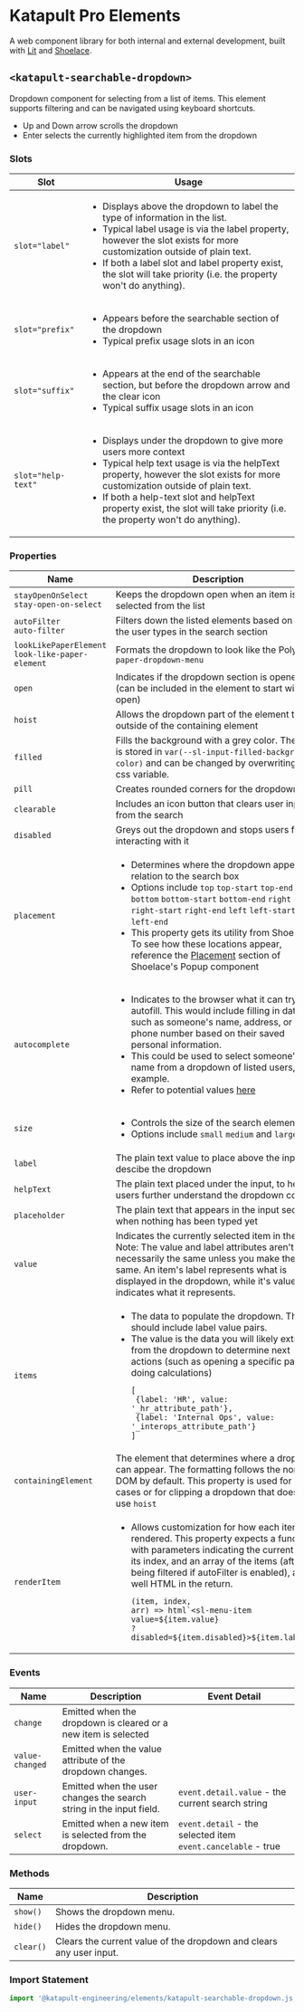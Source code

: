 # Katapult Pro Elements
A web component library for both internal and external development, built with [Lit](https://lit.dev/docs/) and [Shoelace](https://shoelace.style/).

## `<katapult-searchable-dropdown>`
Dropdown component for selecting from a list of items. This element supports filtering and can be navigated using keyboard shortcuts.
- Up and Down arrow scrolls the dropdown
- Enter selects the currently highlighted item from the dropdown

### Slots

| Slot | Usage |
| -------- | ------- |
| `slot="label"`  | <ul><li>Displays above the dropdown to label the type of information in the list.</li><li>Typical label usage is via the label property, however the slot exists for more customization outside of plain text.</li><li>If both a label slot and label property exist, the slot will take priority (i.e. the property won't do anything).</li></ul> |
| `slot="prefix"` | <ul><li>Appears before the searchable section of the dropdown</li><li>Typical prefix usage slots in an icon</li></ul> |
| `slot="suffix"` | <ul><li>Appears at the end of the searchable section, but before the dropdown arrow and the clear icon</li><li>Typical suffix usage slots in an icon</li></ul> |
| `slot="help-text"` | <ul><li>Displays under the dropdown to give more users more context</li><li>Typical help text usage is via the helpText property, however the slot exists for more customization outside of plain text.</li><li>If both a help-text slot and helpText property exist, the slot will take priority (i.e. the property won't do anything).</li></ul> |

### Properties

| Name | Description | Type |
| -------- | ------- | ------- |
| `stayOpenOnSelect`<br/>`stay-open-on-select` | Keeps the dropdown open when an item is selected from the list | `Boolean` |
| `autoFilter`<br/>`auto-filter` | Filters down the listed elements based on what the user types in the search section | `Boolean` |
| `lookLikePaperElement`<br/>`look-like-paper-element` | Formats the dropdown to look like the Polymer `paper-dropdown-menu` | `Boolean` |
| `open` | Indicates if the dropdown section is opened (can be included in the element to start with it open) | `Boolean` |
| `hoist` | Allows the dropdown part of the element to go outside of the containing element | `Boolean` |
| `filled` | Fills the background with a grey color. The color is stored in `var(--sl-input-filled-background-color)` and can be changed by overwriting this css variable. | `Boolean` |
| `pill` | Creates rounded corners for the dropdown | `Boolean` |
| `clearable` | Includes an icon button that clears user input from the search | `Boolean` |
| `disabled` | Greys out the dropdown and stops users from interacting with it | `Boolean` |
| `placement` | <ul><li>Determines where the dropdown appears in relation to the search box</li><li>Options include `top` `top-start` `top-end` `bottom` `bottom-start` `bottom-end` `right` `right-start` `right-end` `left` `left-start` and `left-end`</li><li>This property gets its utility from Shoelace. To see how these locations appear, reference the [Placement](https://shoelace.style/components/popup#placement) section of Shoelace's Popup component</li></ul> | `String` |
| `autocomplete` | <ul><li>Indicates to the browser what it can try to autofill. This would include filling in data such as someone's name, address, or phone number based on their saved personal information.</li><li>This could be used to select someone's name from a dropdown of listed users, for example.</li><li>Refer to potential values [here](https://developer.mozilla.org/en-US/docs/Web/HTML/Reference/Attributes/autocomplete)</li></ul> | `String` |
| `size` | <ul><li>Controls the size of the search element.</li><li>Options include `small` `medium` and `large`</li></ul> | `String` |
| `label` | The plain text value to place above the input, to descibe the dropdown | `String` |
| `helpText` | The plain text placed under the input, to help users further understand the dropdown content | `String` |
| `placeholder` | The plain text that appears in the input section when nothing has been typed yet | `String` |
| `value` | Indicates the currently selected item in the list. Note: The value and label attributes aren't necessarily the same unless you make them the same. An item's label represents what is displayed in the dropdown, while it's value indicates what it represents. | `String` |
| `items` | <ul><li>The data to populate the dropdown. This should include label value pairs.</li><li>The value is the data you will likely extract from the dropdown to determine next actions (such as opening a specific page or doing calculations)</li><pre><code>[</br>  {label: 'HR', value: '_hr_attribute_path'},<br/>  {label: 'Internal Ops', value: '_interops_attribute_path'} <br/>]</code></pre></ul>| `Array` |
| `containingElement` | The element that determines where a dropdown can appear. The formatting follows the normal DOM by default. This property is used for edge cases or for clipping a dropdown that doesn't use `hoist` | `Object` |
| `renderItem` | <ul><li>Allows customization for how each item is rendered. This property expects a function with parameters indicating the current item, its index, and an array of the items (after being filtered if autoFilter is enabled), as well HTML in the return.</li><pre><code>(item, index, arr) => html\`<sl-menu-item value=${item.value} \?disabled=\${item.disabled}>\${item.label}</sl-menu-item>\`;</code></pre></ul> | `Function` |

### Events
| Name | Description | Event Detail |
| -------- | ------- | ------- |
| `change` | Emitted when the dropdown is cleared or a new item is selected | |
| `value-changed` | Emitted when the value attribute of the dropdown changes. | |
| `user-input` | Emitted when the user changes the search string in the input field. | `event.detail.value` - the current search string |
| `select` | Emitted when a new item is selected from the dropdown. | `event.detail` - the selected item<br/>`event.cancelable` - true |

### Methods
| Name | Description |
| -------- | ------- |
| `show()` | Shows the dropdown menu. |
| `hide()` | Hides the dropdown menu. |
| `clear()` | Clears the current value of the dropdown and clears any user input. |

### Import Statement
```js
import '@katapult-engineering/elements/katapult-searchable-dropdown.js';
```
